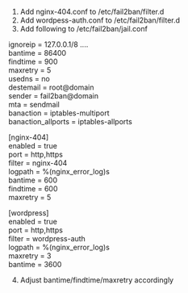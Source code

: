 1) Add nginx-404.conf to /etc/fail2ban/filter.d
2) Add wordpess-auth.conf to /etc/fail2ban/filter.d
3) Add following to /etc/fail2ban/jail.conf

  ignoreip = 127.0.0.1/8 ....  
  bantime  = 86400  
  findtime  = 900  
  maxretry = 5  
  usedns = no  
  destemail = root@domain  
  sender = fail2ban@domain  
  mta = sendmail  
  banaction = iptables-multiport  
  banaction_allports = iptables-allports  

[nginx-404]  
enabled = true   
port = http,https  
filter = nginx-404  
logpath = %(nginx_error_log)s  
bantime = 600  
findtime = 600  
maxretry = 5  


[wordpress]  
enabled  = true  
port     = http,https  
filter   = wordpress-auth  
logpath = %(nginx_error_log)s  
maxretry = 3  
bantime  = 3600  

4) Adjust bantime/findtime/maxretry accordingly

